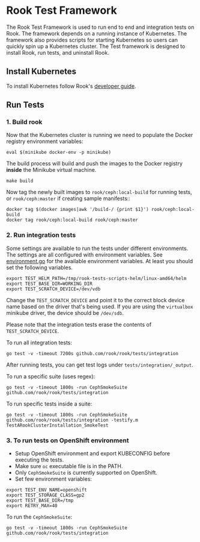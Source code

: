 # Rook Test Framework

The Rook Test Framework is used to run end to end and integration tests on Rook. The framework depends on a running instance of Kubernetes.
The framework also provides scripts for starting Kubernetes so users can
quickly spin up a Kubernetes cluster. The Test framework is designed to install Rook, run tests, and uninstall Rook.

## Install Kubernetes

To install Kubernetes follow Rook's [developer guide](https://rook.io/docs/rook/latest/Contributing/development-environment/).

## Run Tests

### 1. Build rook

Now that the Kubernetes cluster is running we need to populate the Docker registry environment variables:

```console
eval $(minikube docker-env -p minikube)
```

The build process will build and push the images to the Docker registry **inside** the Minikube
virtual machine.

```console
make build
```

Now tag the newly built images to `rook/ceph:local-build` for running tests, or `rook/ceph:master` if creating sample manifests::

```console
docker tag $(docker images|awk '/build-/ {print $1}') rook/ceph:local-build
docker tag rook/ceph:local-build rook/ceph:master
```

### 2. Run integration tests

Some settings are available to run the tests under different environments. The settings are all configured with environment variables.
See [environment.go](/tests/framework/installer/environment.go) for the available environment variables.
At least you should set the following variables.

```console
export TEST_HELM_PATH=/tmp/rook-tests-scripts-helm/linux-amd64/helm
export TEST_BASE_DIR=WORKING_DIR
export TEST_SCRATCH_DEVICE=/dev/vdb
```

Change the `TEST_SCRATCH_DEVICE` and point it to the correct block device name based on the driver that's being used.
If you are using the `virtualbox` minikube driver, the device should be `/dev/sdb`.

Please note that the integration tests erase the contents of `TEST_SCRATCH_DEVICE`.

To run all integration tests:

```console
go test -v -timeout 7200s github.com/rook/rook/tests/integration
```

After running tests, you can get test logs under `tests/integration/_output`.

To run a specific suite (uses regex):

```console
go test -v -timeout 1800s -run CephSmokeSuite github.com/rook/rook/tests/integration
```

To run specific tests inside a suite:

```console
go test -v -timeout 1800s -run CephSmokeSuite github.com/rook/rook/tests/integration -testify.m TestARookClusterInstallation_SmokeTest
```

### 3. To run tests on OpenShift environment

- Setup OpenShift environment and export KUBECONFIG before executing the tests.
- Make sure `oc` executable file is in the PATH.
- Only `CephSmokeSuite` is currently supported on OpenShift.
- Set few environment variables:

```console
export TEST_ENV_NAME=openshift
export TEST_STORAGE_CLASS=gp2
export TEST_BASE_DIR=/tmp
export RETRY_MAX=40
```

To run the `CephSmokeSuite`:

```console
go test -v -timeout 1800s -run CephSmokeSuite github.com/rook/rook/tests/integration
```
